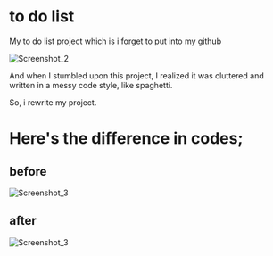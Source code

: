 # to do list
My to do list project which is i forget to put into my github

![Screenshot_2](https://user-images.githubusercontent.com/42185275/217649670-40e2e6b7-f668-40bb-ba9f-e44b4f718d14.jpg)

And when I stumbled upon this project, I realized it was cluttered and written in a messy code style, like spaghetti.

So, i rewrite my project.

# Here's the difference in codes;

## before

![Screenshot_3](https://user-images.githubusercontent.com/42185275/218253003-583a01b4-82d6-4c45-854d-37febed5ae6d.jpg)

## after

![Screenshot_3](https://user-images.githubusercontent.com/42185275/218253059-f9658c5a-7b88-4940-8380-017d7590e6be.jpg)
